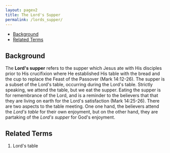 ```yaml
---
layout: pagev2
title: The Lord's Supper
permalink: /lords_supper/
---
```

- [Background](#background)
- [Related Terms](#related-terms)

## Background

The **Lord's supper** refers to the supper which Jesus ate with His disciples prior to His crucifixion where He established His table with the bread and the cup to replace the Feast of the Passover (Mark 14:12-26). The supper is a subset of the Lord's table, occurring during the Lord's table. Strictly speaking, we attend the table, but we eat the supper. Eating the supper is for remembrance of the Lord, and is a reminder to the believers that that they are living on earth for the Lord's satisfaction (Mark 14:25-26). There are two aspects to the table meeting. One one hand, the believers attend the *Lord's table* for their own enjoyment, but on the other hand, they are partaking of the *Lord's supper* for God's enjoyment.

## Related Terms

1. Lord's table

